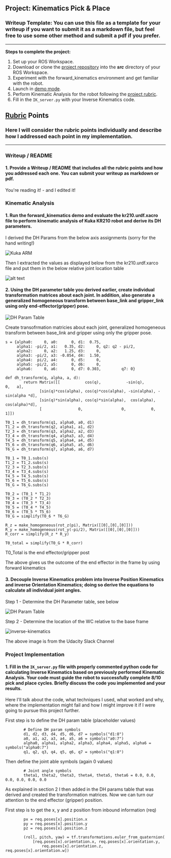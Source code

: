 ## Project: Kinematics Pick & Place
### Writeup Template: You can use this file as a template for your writeup if you want to submit it as a markdown file, but feel free to use some other method and submit a pdf if you prefer.

---


**Steps to complete the project:**  


1. Set up your ROS Workspace.
2. Download or clone the [project repository](https://github.com/udacity/RoboND-Kinematics-Project) into the ***src*** directory of your ROS Workspace.  
3. Experiment with the forward_kinematics environment and get familiar with the robot.
4. Launch in [demo mode](https://classroom.udacity.com/nanodegrees/nd209/parts/7b2fd2d7-e181-401e-977a-6158c77bf816/modules/8855de3f-2897-46c3-a805-628b5ecf045b/lessons/91d017b1-4493-4522-ad52-04a74a01094c/concepts/ae64bb91-e8c4-44c9-adbe-798e8f688193).
5. Perform Kinematic Analysis for the robot following the [project rubric](https://review.udacity.com/#!/rubrics/972/view).
6. Fill in the `IK_server.py` with your Inverse Kinematics code. 


[//]: # (Image References)

[image1]: ./assets/DH_Params.png
[image2]: ./assets/KUKA_Arm.png
[image3]: ./assets/Joint_locations.png
[image4]: ./assets/Inverse-kinematics.png


## [Rubric](https://review.udacity.com/#!/rubrics/972/view) Points
### Here I will consider the rubric points individually and describe how I addressed each point in my implementation.  

---
### Writeup / README

#### 1. Provide a Writeup / README that includes all the rubric points and how you addressed each one.  You can submit your writeup as markdown or pdf.  

You're reading it! - and I edited it!

### Kinematic Analysis
#### 1. Run the forward_kinematics demo and evaluate the kr210.urdf.xacro file to perform kinematic analysis of Kuka KR210 robot and derive its DH parameters.

I derived the DH Params from the below axis assignments (sorry for the hand writing!)

![Kuka ARM][image2]

Then I extracted the values as displayed below from the kr210.urdf.xarco file and put them in the below relative joint location table

![alt text][image3]

#### 2. Using the DH parameter table you derived earlier, create individual transformation matrices about each joint. In addition, also generate a generalized homogeneous transform between base_link and gripper_link using only end-effector(gripper) pose.

![DH Param Table][image1]

Create transofrmation matricies about each joint, generalized homogeneous transform between base_link and gripper using only the gripper pose.

    s = {alpha0:     0, a0:      0, d1:  0.75, 
         alpha1: -pi/2, a1:   0.35, d2:     0, q2: q2 - pi/2,
         alpha2:     0, a2:   1.25, d3:     0,
         alpha3: -pi/2, a3: -0.054, d4:  1.50,
         alpha4:  pi/2, a4:      0, d5:     0,
         alpha5: -pi/2, a5:      0, d6:     0,
         alpha6:     0, a6:      0, d7: 0.303,         q7: 0}

    def dh_transform(q, alpha, a, d):
            return Matrix([[           cos(q),           -sin(q),           0,   a],
                   [sin(q)*cos(alpha), cos(q)*cos(alpha), -sin(alpha), -sin(alpha *d],
                   [sin(q)*sin(alpha), cos(q)*sin(alpha),  cos(alpha),  cos(alpha)*d],
                   [                0,                 0,           0,             1]])

    T0_1 = dh_transform(q1, alpha0, a0, d1)
    T1_2 = dh_transform(q2, alpha1, a1, d2)
    T2_3 = dh_transform(q3, alpha2, a2, d3)
    T3_4 = dh_transform(q4, alpha3, a3, d4)
    T4_5 = dh_transform(q5, alpha4, a4, d5)
    T5_6 = dh_transform(q6, alpha5, a5, d6)
    T6_G = dh_transform(q7, alpha6, a6, d7)

    T0_1 = T0_1.subs(s)
    T1_2 = T1_2.subs(s)
    T2_3 = T2_3.subs(s)
    T3_4 = T3_4.subs(s)
    T4_5 = T4_5.subs(s)
    T5_6 = T5_6.subs(s)
    T6_G = T6_G.subs(s)
    
    T0_2 = (T0_1 * T1_2)
    T0_3 = (T0_2 * T2_3)
    T0_4 = (T0_3 * T3_4)
    T0_5 = (T0_4 * T4_5)
    T0_6 = (T0_5 * T5_6)
    T0_G = simplify(T0_6 * T6_G)

    R_z = make_homogeneous(rot_z(pi), Matrix([[0],[0],[0]]))
    R_y = make_homogeneous(rot_y(-pi/2), Matrix([[0],[0],[0]]))
    R_corr = simplify(R_z * R_y)

    T0_total = simplify(T0_G * R_corr)


T0_Total is the end effector/gripper post

The above gives us the outcome of the end effector in the frame by using forward kinematics 

#### 3. Decouple Inverse Kinematics problem into Inverse Position Kinematics and inverse Orientation Kinematics; doing so derive the equations to calculate all individual joint angles.

Step 1 - Determine the DH Parameter table, see below

![DH Param Table][image1]

Step 2 - Determine the location of the WC relative to the base frame

![inverse-kinematics][image4]

The above image is from the Udacity Slack Channel 



### Project Implementation

#### 1. Fill in the `IK_server.py` file with properly commented python code for calculating Inverse Kinematics based on previously performed Kinematic Analysis. Your code must guide the robot to successfully complete 8/10 pick and place cycles. Briefly discuss the code you implemented and your results. 


Here I'll talk about the code, what techniques I used, what worked and why, where the implementation might fail and how I might improve it if I were going to pursue this project further.  

First step is to define the DH param table (placeholder values)

            # Define DH param symbols
            d1, d2, d3, d4, d5, d6, d7 = symbols("d1:8")
            a0, a1, a2, a3, a4, a5, a6 = symbols("a0:7")
            alpha0, alpha1, alpha2, alpha3, alpha4, alpha5, alpha6 = symbols("alpha0:7")
            q1, q2, q3, q4, q5, q6, q7 = symbols("q1:8")
            
Then define the joint able symbols (again 0 values)


            # Joint angle symbols
            theta1, theta2, theta3, theta4, theta5, theta6 = 0.0, 0.0, 0.0, 0.0, 0.0, 0.0


As explained in section 2 I then added in the DH params table that was derived and created the transformation matrices. Now we can turn our attention to the end effector (gripper) position.

First step is to get the x, y and z position from inbound information (req)

            px = req.poses[x].position.x
            py = req.poses[x].position.y
            pz = req.poses[x].position.z

            (roll, pitch, yaw) = tf.transformations.euler_from_quaternion(
                [req.poses[x].orientation.x, req.poses[x].orientation.y,
                    req.poses[x].orientation.z, req.poses[x].orientation.w])


